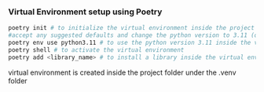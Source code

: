 
### Virtual Environment setup using Poetry 
``` bash
poetry init # to initialize the virtual environment inside the project folder
#accept any suggested defaults and change the python version to 3.11 (or 3.12) 
poetry env use python3.11 # to use the python version 3.11 inside the virtual environment
poetry shell # to activate the virtual environment
poetry add <library_name> # to install a library inside the virtual environment

```
virtual environment is created inside the project folder under the .venv folder

